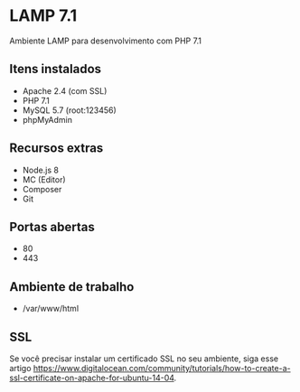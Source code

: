 # LAMP 7.1

Ambiente LAMP para desenvolvimento com PHP 7.1

## Itens instalados

- Apache 2.4 (com SSL)
- PHP 7.1
- MySQL 5.7 (root:123456)
- phpMyAdmin

## Recursos extras

- Node.js 8
- MC (Editor)
- Composer
- Git

## Portas abertas

- 80
- 443

## Ambiente de trabalho

- /var/www/html

## SSL

Se você precisar instalar um certificado SSL no seu ambiente, siga esse artigo https://www.digitalocean.com/community/tutorials/how-to-create-a-ssl-certificate-on-apache-for-ubuntu-14-04.
